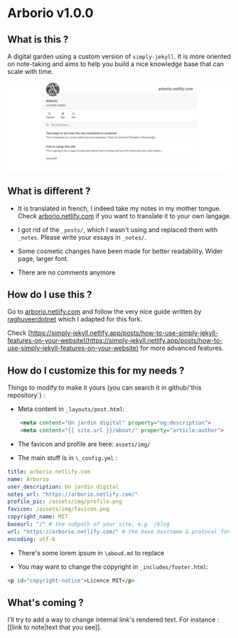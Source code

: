 # Arborio v1.0.0

## What is this ?
A digital garden using a custom version of ``simply-jekyll``. It is more oriented on note-taking and aims to help you build a nice knowledge base that can scale with time.

![screenshot](Screenshot.png)

## What is different ?
- It is translated in french, I indeed take my notes in my mother tongue. Check [arborio.netlify.com](arborio.netlify.com) if you want to translate it to your own langage.

- I got rid of the `_posts/`, which I wasn't using and replaced them with `_notes`. Please write your essays in `_notes/`.

- Some cosmetic changes have been made for better readability. Wider page, larger font.

- There are no comments anymore

## How do I use this ?

Go to [arborio.netlify.com](arborio.netlify.com) and follow the very nice guide written by [raghuveerdotnet](https://github.com/raghuveerdotnet) which I adapted for this fork.

Check [https://simply-jekyll.netlify.app/posts/how-to-use-simply-jekyll-features-on-your-website](https://simply-jekyll.netlify.app/posts/how-to-use-simply-jekyll-features-on-your-website) for more advanced features.

## How do I customize this for my needs ?

Things to modify to make it yours (you can search it in github/'this repository`) :

- Meta content in `_layouts/post.html`:
````html
    <meta content="Un jardin digital" property="og:description">
    <meta content="{{ site.url }}/about/" property="article:author">
````

- The favicon and profile are here:
`assets/img/`

- The main stuff is in ``\_config.yml`` :
````yaml
title: arborio.netlify.com
name: Arborio
user_description: Un jardin digital
notes_url: "https://arborio.netlify.com/"
profile_pic: /assets/img/profile.png
favicon: /assets/img/favicon.png
copyright_name: MIT
baseurl: "/" # the subpath of your site, e.g. /blog
url: "https://arborio.netlify.com/" # the base hostname & protocol for your site, e.g. http://example.com
encoding: utf-8
````

- There's some lorem ipsum in `\aboud.md` to replace

- You may want to change the copyright in `_includes/footer.html`:
```html
<p id="copyright-notice">Licence MIT</p>
```
## What's coming ?

I'll try to add a way to change internal link's rendered text. For instance : [[link to note|text that you see]].





